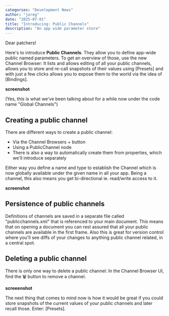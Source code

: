 ```yaml
---
categories: "Development News"
author: "joreg"
date: "2025-07-01"
title: "Introducing: Public Channels"
description: "An app wide parameter store"
---
```


Dear patchers!

Here's to introduce **Public Channels**. They allow you to define app-wide public named parameters. To get an overview of those, use the new Channel Browser: It lists and allows editing of all your public channels, allows you to store and re-call snapshots of their values using [Presets] and with just a few clicks allows you to expose them to the world via the idea of [Bindings].  

**screenshot**

(Yes, this is what we've been talking about for a while now under the code name "Global Channels")

## Creating a public channel

There are different ways to create a public channel:
- Via the Channel Browsers + button
- Using a PublicChannel node
- There is also a way to automatically create them from properties, which we'll introduce separately

Either way you define a name and type to establish the Channel which is now globally available under the given name in all your app. Being a channel, this also means you get bi-directional ie. read/write access to it.

**screenshot**

## Persistence of public channels

Definitions of channels are saved in a separate file called "publicchannels.xml" that is referenced to your main document. This means that on opening a document you can rest assured that all your public channels are available in the first frame. Also this is great for version control where you'll see diffs of your changes to anything public channel related, in a central spot.

## Deleting a public channel

There is only one way to delete a public channel: In the Channel Browser UI, find the 🗑 button to remove a channel.

**screeenshot**

The next thing that comes to mind now is how it would be great if you could store snapshots of the current values of your public channels and later recall those. Enter: [Presets]. 